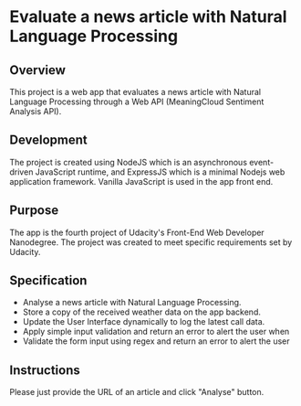 # Evaluate a news article with Natural Language Processing

## Overview

This project is a web app that evaluates a news article with Natural Language Processing through a Web API (MeaningCloud Sentiment Analysis API).

## Development

The project is created using NodeJS which is an asynchronous event-driven JavaScript runtime, and ExpressJS which is a minimal Nodejs web application framework. Vanilla JavaScript is used in the app front end.

## Purpose

The app is the fourth project of Udacity's Front-End Web Developer Nanodegree. The project was created to meet specific requirements set by Udacity.

## Specification

- Analyse a news article with Natural Language Processing.
- Store a copy of the received weather data on the app backend.
- Update the User Interface dynamically to log the latest call data.
- Apply simple input validation and return an error to alert the user when
- Validate the form input using regex and return an error to alert the user

## Instructions

Please just provide the URL of an article and click "Analyse" button.
